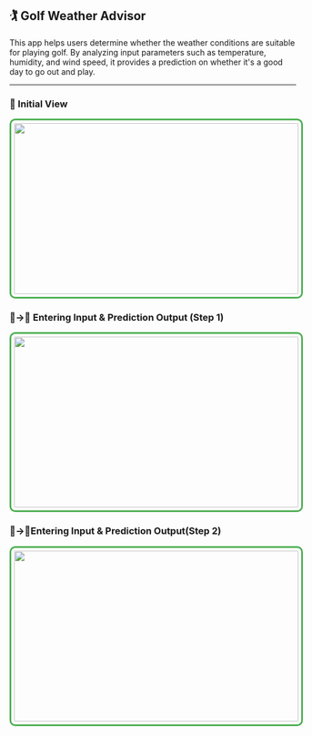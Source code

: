 <h2>🏌️ Golf Weather Advisor</h2>

<p>
  This app helps users determine whether the weather conditions are suitable for playing golf. 
  By analyzing input parameters such as temperature, humidity, and wind speed, it provides a prediction on whether it's a good day to go out and play.
</p>

<hr>

<h3>🌟 Initial View</h3>
<img src="https://github.com/user-attachments/assets/9d221aaa-002b-4c4d-8051-b7f984962026" 
     width="500" height="300" 
     style="border: 3px solid #4CAF50; border-radius: 10px; padding: 5px; display: block; margin: 10px auto;">

<h3>📝->🔄 Entering Input & Prediction Output (Step 1)</h3>
<img src="https://github.com/user-attachments/assets/fa3914fe-fee0-46bf-a09c-4b1a64bf4c91" 
     width="500" height="300" 
     style="border: 3px solid #4CAF50; border-radius: 10px; padding: 5px; display: block; margin: 10px auto;">

<h3>📝->🔄Entering Input & Prediction Output(Step 2)</h3>
<img src="https://github.com/user-attachments/assets/699b650d-db1a-4850-9c64-06cc8a85a6ae" 
     width="500" height="300" 
     style="border: 3px solid #4CAF50; border-radius: 10px; padding: 5px; display: block; margin: 10px auto;">
